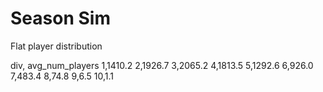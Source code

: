 # Season Sim

Flat player distribution

div, avg_num_players
1,1410.2
2,1926.7
3,2065.2
4,1813.5
5,1292.6
6,926.0
7,483.4
8,74.8
9,6.5
10,1.1
